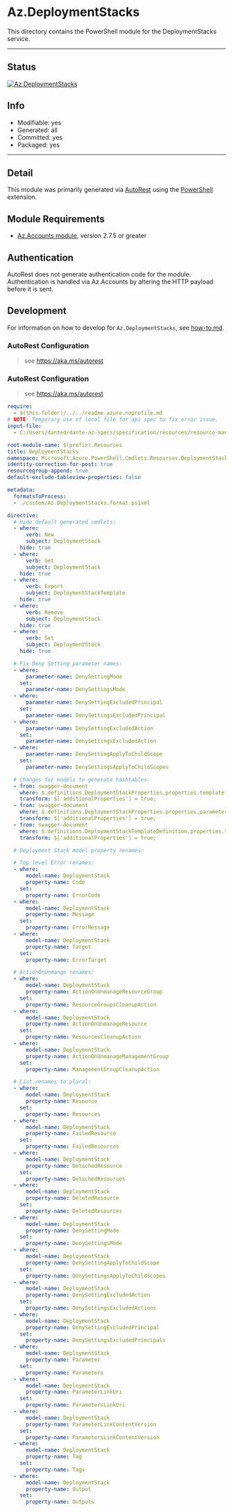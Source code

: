 <!-- region Generated -->
# Az.DeploymentStacks
This directory contains the PowerShell module for the DeploymentStacks service.

---
## Status
[![Az.DeploymentStacks](https://img.shields.io/powershellgallery/v/Az.DeploymentStacks.svg?style=flat-square&label=Az.DeploymentStacks "Az.DeploymentStacks")](https://www.powershellgallery.com/packages/Az.DeploymentStacks/)

## Info
- Modifiable: yes
- Generated: all
- Committed: yes
- Packaged: yes

---
## Detail
This module was primarily generated via [AutoRest](https://github.com/Azure/autorest) using the [PowerShell](https://github.com/Azure/autorest.powershell) extension.

## Module Requirements
- [Az.Accounts module](https://www.powershellgallery.com/packages/Az.Accounts/), version 2.7.5 or greater

## Authentication
AutoRest does not generate authentication code for the module. Authentication is handled via Az.Accounts by altering the HTTP payload before it is sent.

## Development
For information on how to develop for `Az.DeploymentStacks`, see [how-to.md](how-to.md).
<!-- endregion -->

### AutoRest Configuration
> see https://aka.ms/autorest

### AutoRest Configuration
> see https://aka.ms/autorest

``` yaml
require:
  - $(this-folder)/../../readme.azure.noprofile.md
# NOTE: Temporary use of local file for api spec to fix error issue.
input-file:
  - C:/Users/danted/dante-az-specs/specification/resources/resource-manager/Microsoft.Resources/preview/2022-08-01-preview/deploymentStacks.json

root-module-name: $(prefix).Resources
title: DeploymentStacks
namespace: Microsoft.Azure.PowerShell.Cmdlets.Resources.DeploymentStacks
identity-correction-for-post: true
resourcegroup-append: true
default-exclude-tableview-properties: false

metadata:
  formatsToProcess:
  - ./custom/Az.DeploymentStacks.format.ps1xml

directive:
  # Hide default generated cmdlets:
  - where:
      verb: New
      subject: DeploymentStack
    hide: true
  - where:
      verb: Get
      subject: DeploymentStack
    hide: true
  - where:
      verb: Export
      subject: DeploymentStackTemplate
    hide: true
  - where:
      verb: Remove
      subject: DeploymentStack
    hide: true
  - where:
      verb: Set
      subject: DeploymentStack
    hide: true

  # Fix Deny Setting parameter names:
  - where:
      parameter-name: DenySettingMode
    set:
      parameter-name: DenySettingsMode
  - where:
      parameter-name: DenySettingExcludedPrincipal
    set:
      parameter-name: DenySettingsExcludedPrincipal
  - where:
      parameter-name: DenySettingExcludedAction
    set:
      parameter-name: DenySettingsExcludedAction
  - where:
      parameter-name: DenySettingApplyToChildScope
    set:
      parameter-name: DenySettingsApplyToChildScopes

  # Changes for models to generate hashtables:
  - from: swagger-document
    where: $.definitions.DeploymentStackProperties.properties.template
    transform: $['additionalProperties'] = true;
  - from: swagger-document
    where: $.definitions.DeploymentStackProperties.properties.parameters
    transform: $['additionalProperties'] = true;
  - from: swagger-document
    where: $.definitions.DeploymentStackTemplateDefinition.properties.template
    transform: $['additionalProperties'] = true;

  # Deployment Stack model property renames:

  # Top level Error renames:
  - where:
      model-name: DeploymentStack
      property-name: Code
    set:
      property-name: ErrorCode
  - where:
      model-name: DeploymentStack
      property-name: Message
    set:
      property-name: ErrorMessage
  - where:
      model-name: DeploymentStack
      property-name: Target
    set:
      property-name: ErrorTarget

  # ActionOnUnmange renames:
  - where:
      model-name: DeploymentStack
      property-name: ActionOnUnmanageResourceGroup
    set:
      property-name: ResourceGroupsCleanupAction
  - where:
      model-name: DeploymentStack
      property-name: ActionOnUnmanageResource
    set:
      property-name: ResourcesCleanupAction
  - where:
      model-name: DeploymentStack
      property-name: ActionOnUnmanageManagementGroup
    set:
      property-name: ManagementGroupCleanupAction

  # List renames to plural:
  - where:
      model-name: DeploymentStack
      property-name: Resource
    set:
      property-name: Resources
  - where:
      model-name: DeploymentStack
      property-name: FailedResource
    set:
      property-name: FailedResources
  - where:
      model-name: DeploymentStack
      property-name: DetachedResource
    set:
      property-name: DetachedResources
  - where:
      model-name: DeploymentStack
      property-name: DeletedResource
    set:
      property-name: DeletedResources
  - where:
      model-name: DeploymentStack
      property-name: DenySettingMode
    set:
      property-name: DenySettingsMode
  - where:
      model-name: DeploymentStack
      property-name: DenySettingApplyToChildScope
    set:
      property-name: DenySettingsApplyToChildScopes
  - where:
      model-name: DeploymentStack
      property-name: DenySettingExcludedAction
    set:
      property-name: DenySettingsExcludedActions
  - where:
      model-name: DeploymentStack
      property-name: DenySettingExcludedPrincipal
    set:
      property-name: DenySettingsExcludedPrincipals  
  - where:
      model-name: DeploymentStack
      property-name: Parameter
    set:
      property-name: Parameters
  - where:
      model-name: DeploymentStack
      property-name: ParameterLinkUri
    set:
      property-name: ParametersLinkUri
  - where:
      model-name: DeploymentStack
      property-name: ParameterLinkContentVersion
    set:
      property-name: ParametersLinkContentVersion
  - where:
      model-name: DeploymentStack
      property-name: Tag
    set:
      property-name: Tags
  - where:
      model-name: DeploymentStack
      property-name: Output
    set:
      property-name: Outputs
```
